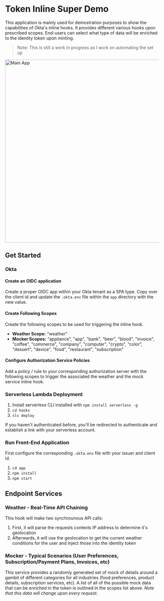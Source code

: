 # Token Inline Super Demo
This application is mainly used for demostration purposes to show the capabilities of Okta's inline hooks. It provides different various hooks upon prescribed scopes. End-users can select what type of data will be enriched to the identity token upon minting.

> Note: This is still a work in progress as I work on automating the set up

<img width="600" alt="Main App" src="https://user-images.githubusercontent.com/6020066/155430309-e4846374-9d53-46e7-b076-155fed5b0cb9.png">


## Get Started
### Okta
#### Create an OIDC application
Create a proper OIDC app within your Okta tenant as a SPA type. Copy over the client id and update the `.okta.env` file within the `app` directory with the new value.

#### Create Following Scopes
Create the following scopes to be used for triggering the inline hook.

- **Weather Scope:** "weather"
- **Mocker Scopes:**  "appliance", "app", "bank", "beer", "blood", "invoice", "coffee", "commerce", "company", "computer", "crypto", "color", "dessert", "device", "food", "restaurant", "subscription"

#### Configure Authorization Service Policies
Add a policy / rule to your corresponding authorization server with the following scopes to trigger the associated the weather and the mock service inline hook.

### Serverless Lambda Deployment
1. Install serverless CLI installed with 
`npm install serverless -g`
2. `cd hooks`
3. `sls deploy`

If you haven't authenticated before, you'll be redirected to authenticate and establish a link with your serverless account.

### Run Front-End Application
First configure the corresponding `.okta.env` file with your issuer and client id.

1. `cd app`
2. `npm install`
3. `npm start`

## Endpoint Services
### Weather - Real-Time API Chaining
This hook will make two synchrounous API calls:
1. First, it will parse the requests contexts IP address to determine it's geolocation
2. Afterwards, it will use the geolocation to get the current weather conditions for the user and inject those into the identity token

### Mocker - Typical Scenarios (User Preferences, Subscription/Payment Plans, Invoices, etc)
This service provides a randomly generated set of mock of details around a gambit of different categories for all industries (food preferences, product details, subscription services, etc). A list of all of the possible mock data that can be enriched in the token is outlined in the scopes list above. *Note that this data will change upon every request*.

